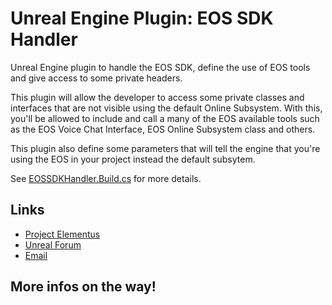 # Unreal Engine Plugin: EOS SDK Handler

Unreal Engine plugin to handle the EOS SDK, define the use of EOS tools and give access to some private headers.

This plugin will allow the developer to access some private classes and interfaces that are not visible using the default Online Subsystem. 
With this, you'll be allowed to include and call a many of the EOS available tools such as the EOS Voice Chat Interface, EOS Online Subsystem class and others.

This plugin also define some parameters that will tell the engine that you're using the EOS in your project instead the default subsytem.

See [EOSSDKHandler.Build.cs](https://github.com/lucoiso/UEEOSSDKHandler/blob/main/Source/EOSSDKHandler/EOSSDKHandler.Build.cs) for more details.

## Links

* [Project Elementus](https://github.com/lucoiso/UEProject_Elementus)
* [Unreal Forum](https://forums.unrealengine.com/t/free-eos-sdk-handler/765169)
* [Email](mailto:contatolukevboas@gmail.com)  

## More infos on the way!
